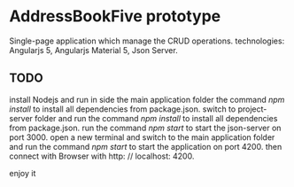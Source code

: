 AddressBookFive prototype
=====================
Single-page application which manage the CRUD operations.
technologies: Angularjs 5, Angularjs Material 5, Json Server.
 
## TODO 
install Nodejs and run in side the main application folder the command *npm install* to install all dependencies from package.json.
switch to project-server folder and run the command *npm install* to install all dependencies from package.json. run the command *npm start* to start the json-server on port 3000. open a new terminal and switch to the main application folder and run the command *npm start* to start the application on port 4200. then connect with Browser with http: // localhost: 4200.


enjoy it

